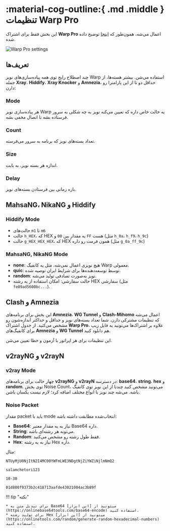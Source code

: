 # :material-cog-outline:{ .md .middle } تنظیمات Warp Pro

این بخش فقط برای اشتراک **Warp Pro** اعمال می‌شه، همون‌طور که [اینجا](../usage/warp-pro.md) توضیح داده شده.

![Warp Pro settings](../images/warp-pro-settings.jpg)

## تعریف‌ها

چند اصطلاح رایج توی همه پیاده‌سازی‌های نویز Warp استفاده می‌شن. بیشتر هسته‌ها، از جمله **Xray**، **Hiddify**، **Xray Knocker** و **Amnezia**، حداقل دو تا از این پارامترا رو دارن:

### Mode

هر پیاده‌سازی نویز Warp یه حالت خاص داره که تعیین می‌کنه نویز به چه شکلی به سرور فرستاده بشه تا اتصال مخفی بشه.

### Count

تعداد بسته‌های نویز که برنامه به سرور می‌فرسته.

### Size

اندازه هر بسته نویز، به بایت.

### Delay

بازه زمانی بین فرستادن بسته‌های نویز.

## MahsaNG، NikaNG و Hiddify

### Hiddify Mode

* حالت‌های `m1` تا `m6`
* حالت `h_HEX`، که HEX یه مقدار بین `00` و `FF` هست (مثل `h_0a`، `h_f9`، `h_9c`)
* حالت `g_HEX_HEX_HEX`، که HEX همون فرمت رو داره (مثل `g_0a_ff_9c`)

### MahsaNG, NikaNG Mode

* **none**: هیچ نویزی اعمال نمی‌شه، مثل یه کانفیگ Warp معمولی.
* **quic**: توسط توسعه‌دهنده‌ها برای شرایط ایران توصیه شده.
* **random**: نویز به‌صورت تصادفی تولید می‌شه.
* حالت سفارشی: امکان استفاده از یه رشته HEX سفارشی (مثل `fe09ad5600bc...`).

## Clash و Amnezia

این بخش برای برنامه‌های **Amnezia**، **WG Tunnel** و **Clash-Mihomo** اعمال می‌شه که تنظیمات مشترکی دارن. شما تعداد بسته‌های نویز و حداقل و حداکثر اندازه‌شون رو مشخص می‌کنید. از جدول اشتراک **Warp Pro**، علاوه بر اشتراک‌ها می‌تونید یه فایل زیپ برای کانفیگ‌های **Amnezia** و **WG Tunnel** هم دانلود کنید.

این تنظیمات برای هر اپراتور با آزمون و خطا تعیین می‌شن.

## v2rayNG و v2rayN

### v2ray Mode

چهار حالت برای برنامه‌های **v2rayNG** و **v2rayN** در دسترسه: **base64**، **string**، **hex** و **random**. توی بخش Noise Count، می‌تونید مشخص کنید چندتا از این نویز توی کانفیگ باشه. می‌شه چند نویز با انواع مختلف اضافه کرد؛ لازم نیست یکسان باشن.

### Noise Packet

مقدار packet باید با mode انتخاب‌شده مطابقت داشته باشه:

* **Base64**: نیاز به یه مقدار معتبر Base64 داره.
* **String**: می‌تونه هر رشته‌ای باشه.
* **Random**: فقط طول رشته رو مشخص می‌کنید.
* **Hex**: نیاز به یه رشته Hex داره.

مثال:

```title="Base64"
NTUyMjU0NjItN2I4MC00YWFmLWE3NDgtNjZiYWZiNjlmNmQ2
```

```title="String"
salamchetori123
```

```title="Random"
10-30
```

```title="Hex"
01d800f9373b2c418713aafde43021004ac3b89f
```

!!! tip "نکته"

    * برای تبدیل متن به Base64 میتونید از [این ابزار](https://onlinebase64tools.com/base64-encode) استفاده کنید.
    * برای تولید رشته Hex میتونید از [این ابزار](https://onlinetools.com/random/generate-random-hexadecimal-numbers) استفاده کنید.
